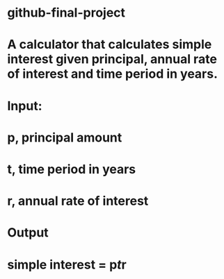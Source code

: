 # github-final-project
# A calculator that calculates simple interest given principal, annual rate of interest and time period in years.
# Input:
#  p, principal amount
 #  t, time period in years
#   r, annual rate of interest
# Output
#   simple interest = p*t*r
